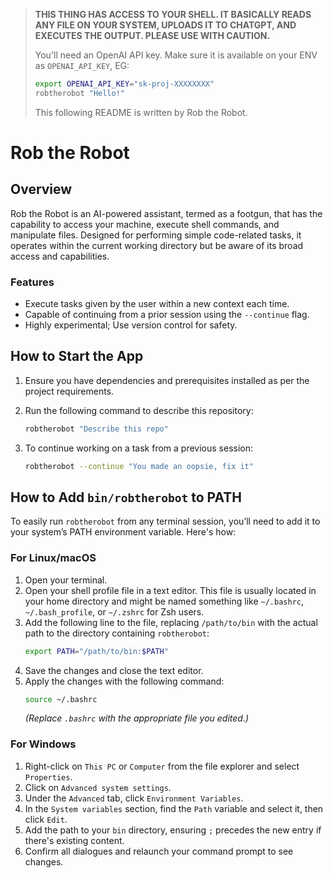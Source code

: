 > **THIS THING HAS ACCESS TO YOUR SHELL. IT BASICALLY READS ANY FILE ON YOUR SYSTEM, UPLOADS IT TO CHATGPT, AND EXECUTES THE OUTPUT. PLEASE USE WITH CAUTION.**
>
>You'll need an OpenAI API key. Make sure it is available on your ENV as `OPENAI_API_KEY`, EG:
>
> ```sh
> export OPENAI_API_KEY="sk-proj-XXXXXXXX"
> robtherobot "Hello!"
> ```
>
> This following README is written by Rob the Robot.

# Rob the Robot

## Overview

Rob the Robot is an AI-powered assistant, termed as a footgun, that has the capability to access your machine, execute shell commands, and manipulate files. Designed for performing simple code-related tasks, it operates within the current working directory but be aware of its broad access and capabilities.

### Features

- Execute tasks given by the user within a new context each time.
- Capable of continuing from a prior session using the `--continue` flag.
- Highly experimental; Use version control for safety.

## How to Start the App

1. Ensure you have dependencies and prerequisites installed as per the project requirements.
2. Run the following command to describe this repository:
   ```sh
   robtherobot "Describe this repo"
   ```

3. To continue working on a task from a previous session:
   ```sh
   robtherobot --continue "You made an oopsie, fix it"
   ```

## How to Add `bin/robtherobot` to PATH

To easily run `robtherobot` from any terminal session, you’ll need to add it to your system’s PATH environment variable. Here's how:

### For Linux/macOS

1. Open your terminal.
2. Open your shell profile file in a text editor. This file is usually located in your home directory and might be named something like `~/.bashrc`, `~/.bash_profile`, or `~/.zshrc` for Zsh users.
3. Add the following line to the file, replacing `/path/to/bin` with the actual path to the directory containing `robtherobot`:
   ```sh
   export PATH="/path/to/bin:$PATH"
   ```
4. Save the changes and close the text editor.
5. Apply the changes with the following command:
   ```sh
   source ~/.bashrc
   ```
   *(Replace `.bashrc` with the appropriate file you edited.)*

### For Windows

1. Right-click on `This PC` or `Computer` from the file explorer and select `Properties`.
2. Click on `Advanced system settings`.
3. Under the `Advanced` tab, click `Environment Variables`.
4. In the `System variables` section, find the `Path` variable and select it, then click `Edit`.
5. Add the path to your `bin` directory, ensuring `;` precedes the new entry if there's existing content.
6. Confirm all dialogues and relaunch your command prompt to see changes.
